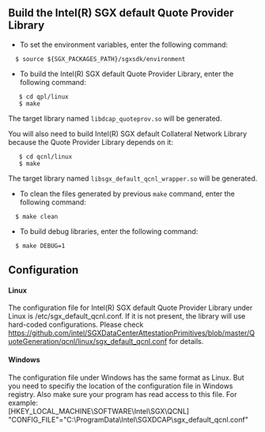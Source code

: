 
## Build the Intel(R) SGX default Quote Provider Library
- To set the environment variables, enter the following command:
```
  $ source ${SGX_PACKAGES_PATH}/sgxsdk/environment
```
- To build the Intel(R) SGX default Quote Provider Library, enter the following command:
```
   $ cd qpl/linux
   $ make
```
The target library named ``libdcap_quoteprov.so`` will be generated.

You will also need to build  Intel(R) SGX default Collateral Network Library because the Quote Provider Library depends on it:
```
   $ cd qcnl/linux
   $ make
```

The target library named ``libsgx_default_qcnl_wrapper.so`` will be generated.
 - To clean the files generated by previous `make` command, enter the following command:
```
  $ make clean
```

 - To build debug libraries, enter the following command:
```
  $ make DEBUG=1
```
## Configuration

#### Linux
The configuration file for Intel(R) SGX default Quote Provider Library under Linux is /etc/sgx_default_qcnl.conf. If it is not present, the library will use hard-coded configurations. Please check https://github.com/intel/SGXDataCenterAttestationPrimitives/blob/master/QuoteGeneration/qcnl/linux/sgx_default_qcnl.conf for details.

#### Windows
The configuration file under Windows has the same format as Linux. But you need to specifiy the location of the configuration file in Windows registry. Also make sure your program has read access to this file. For example:<br />
[HKEY_LOCAL_MACHINE\SOFTWARE\Intel\SGX\QCNL] <br />
"CONFIG_FILE"="C:\ProgramData\Intel\SGXDCAP\sgx_default_qcnl.conf" <br />